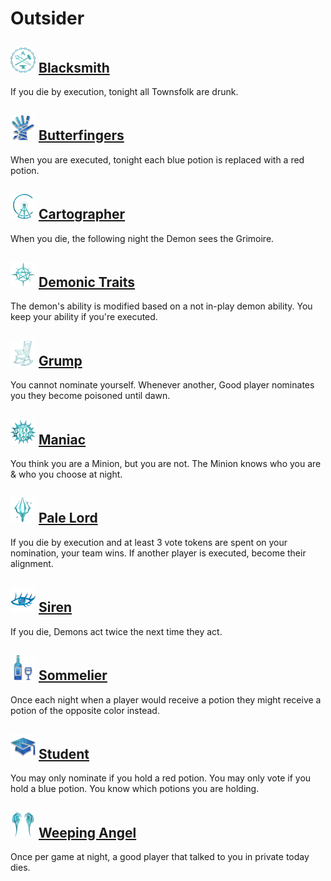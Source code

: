 # Outsider

## ![](Blacksmith/.image_big.png) [Blacksmith](Blacksmith)
If you die by execution, tonight all Townsfolk are drunk.

## ![](Butterfingers/.image_big.png) [Butterfingers](Butterfingers)
When you are executed, tonight each blue potion is replaced with a red potion.

## ![](Cartographer/.image_big.png) [Cartographer](Cartographer)
When you die, the following night the Demon sees the Grimoire.

## ![](Demonic%20Traits/.image_big.png) [Demonic Traits](Demonic%20Traits)
The demon's ability is modified based on a not in-play demon ability. You keep your ability if you're executed.

## ![](Grump/.image_big.png) [Grump](Grump)
You cannot nominate yourself.  Whenever another, Good player nominates you they become poisoned until dawn.

## ![](Maniac/.image_big.png) [Maniac](Maniac)
You think you are a Minion, but you are not. The Minion knows who you are & who you choose at night.

## ![](Pale%20Lord/.image_big.png) [Pale Lord](Pale%20Lord)
If you die by execution and at least 3 vote tokens are spent on your nomination, your team wins. If another player is executed, become their alignment.

## ![](Siren/.image_big.png) [Siren](Siren)
If you die, Demons act twice the next time they act.

## ![](Sommelier/.image_big.png) [Sommelier](Sommelier)
Once each night when a player would receive a potion they might receive a potion of the opposite color instead.

## ![](Student/.image_big.png) [Student](Student)
You may only nominate if you hold a red potion. You may only vote if you hold a blue potion. You know which potions you are holding.

## ![](Weeping%20Angel/.image_big.png) [Weeping Angel](Weeping%20Angel)
Once per game at night, a good player that talked to you in private today dies.

